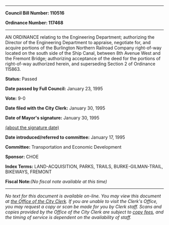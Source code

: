 

********

**Council Bill Number: 110516**
   
**Ordinance Number: 117468**
********

 AN ORDINANCE relating to the Engineering Department; authorizing the Director of the Engineering Department to appraise, negotiate for, and acquire portions of the Burlington Northern Railroad Company right-of-way located on the south side of the Ship Canal, between 8th Avenue West and the Fremont Bridge; authorizing acceptance of the deed for the portions of right-of-way authorized herein, and superseding Section 2 of Ordinance 115863.

**Status:** Passed
   
**Date passed by Full Council:** January 23, 1995
   
**Vote:** 9-0
   
**Date filed with the City Clerk:** January 30, 1995
   
**Date of Mayor's signature:** January 30, 1995
   
[(about the signature date)](/~public/approvaldate.htm)
   
   
   
**Date introduced/referred to committee:** January 17, 1995
   
**Committee:** Transportation and Economic Development
   
**Sponsor:** CHOE
   
   
**Index Terms:** LAND-ACQUISITION, PARKS, TRAILS, BURKE-GILMAN-TRAIL, BIKEWAYS, FREMONT

**Fiscal Note:**_(No fiscal note available at this time)_
********

_No text for this document is available on-line. You may view this document at [the Office of the City Clerk](http://www.seattle.gov/leg/clerk/contactUs.htm). If you are unable to visit the Clerk's Office, you may request a copy or scan be made for you by Clerk staff. Scans and copies provided by the Office of the City Clerk are subject to [copy fees](http://clerk.seattle.gov/~public/clerkfees.htm), and the timing of service is dependent on the availability of staff._

